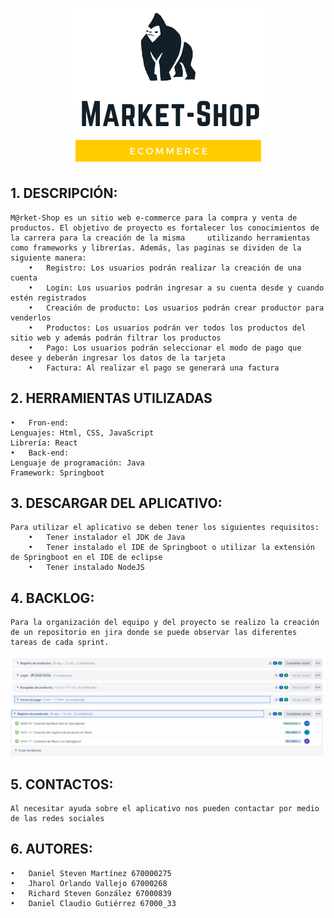 
<p align="center">
  <img src="https://github.com/JharolVallejo/proyectasweb/blob/main/public/img/Logotipo%20Negro%20y%20Amarillo%20en%20Negrita.png" />
</p>


## 1.	DESCRIPCIÓN: 
    M@rket-Shop es un sitio web e-commerce para la compra y venta de productos. El objetivo de proyecto es fortalecer los conocimientos de la carrera para la creación de la misma     utilizando herramientas como frameworks y librerías. Además, las paginas se dividen de la siguiente manera:
        •	Registro: Los usuarios podrán realizar la creación de una cuenta
        •	Login: Los usuarios podrán ingresar a su cuenta desde y cuando estén registrados
        •	Creación de producto: Los usuarios podrán crear productor para venderlos
        •	Productos: Los usuarios podrán ver todos los productos del sitio web y además podrán filtrar los productos
        •	Pago: Los usuarios podrán seleccionar el modo de pago que desee y deberán ingresar los datos de la tarjeta
        •	Factura: Al realizar el pago se generará una factura

## 2.	HERRAMIENTAS UTILIZADAS 
    •	Fron-end:
    Lenguajes: Html, CSS, JavaScript
    Librería: React
    •	Back-end:
    Lenguaje de programación: Java
    Framework: Springboot
## 3.	DESCARGAR DEL APLICATIVO:
    Para utilizar el aplicativo se deben tener los siguientes requisitos:
        •	Tener instalador el JDK de Java
        •	Tener instalado el IDE de Springboot o utilizar la extensión de Springboot en el IDE de eclipse
        •	Tener instalado NodeJS
## 4.	BACKLOG:
    Para la organización del equipo y del proyecto se realizo la creación de un repositorio en jira donde se puede observar las diferentes tareas de cada sprint.
![alt text](https://github.com/JharolVallejo/proyectasweb/blob/main/public/img/1.jpeg)    
![alt text](https://github.com/JharolVallejo/proyectasweb/blob/main/public/img/2.jpeg)
    
## 5.	CONTACTOS: 
    Al necesitar ayuda sobre el aplicativo nos pueden contactar por medio de las redes sociales
## 6.	AUTORES:
    •	Daniel Steven Martínez 670000275
    •	Jharol Orlando Vallejo 67000268
    •	Richard Steven González 67000839
    •	Daniel Claudio Gutiérrez 67000_33
